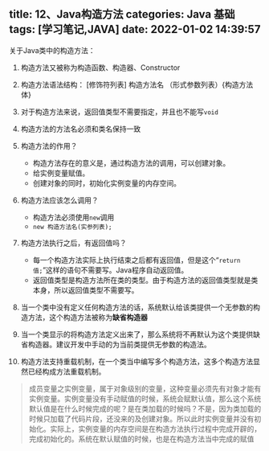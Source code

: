 title: 12、Java构造方法
categories: Java 基础
tags: [学习笔记,JAVA]
date: 2022-01-02 14:39:57
---
关于Java类中的构造方法：

1. 构造方法又被称为构造函数、构造器、Constructor
2. 构造方法语法结构：
   [修饰符列表] 构造方法名 （形式参数列表）{构造方法体}
3. 对于构造方法来说，返回值类型不需要指定，并且也不能写`void`
4. 构造方法的方法名必须和类名保持一致
5. 构造方法的作用？
   - 构造方法存在的意义是，通过构造方法的调用，可以创建对象。
   - 给实例变量赋值。
   - 创建对象的同时，初始化实例变量的内存空间。
6. 构造方法应该怎么调用？
   - 构造方法必须使用`new`调用
   - `new 构造方法名(实参列表);`    

7. 构造方法执行之后，有返回值吗？
   - 每一个构造方法实际上执行结束之后都有返回值，但是这个“`return 值;`”这样的语句不需要写。Java程序自动返回值。
   - 返回值类型是构造方法所在类的类型。由于构造方法的返回值类型就是类本身，所以返回值类型不需要写。
8. 当一个类中没有定义任何构造方法的话，系统默认给该类提供一个无参数的构造方法，这个构造方法被称为**缺省构造器**
9. 当一个类显示的将构造方法定义出来了，那么系统将不再默认为这个类提供缺省构造器。建议开发中手动的为当前类提供无参数的构造法。
10. 构造方法支持重载机制，在一个类当中编写多个构造方法，这多个构造方法显然已经构成方法重载机制。


>成员变量之实例变量，属于对象级别的变量，这种变量必须先有对象才能有实例变量。实例变量没有手动赋值的时候，系统会赋默认值，那么这个系统默认值是在什么时候完成的呢？是在类加载的时候吗？不是，因为类加载的时候只加载了代码片段，还没来的及创建对象。所以此时实例变量并没有初始化。实际上，实例变量的内存空间是在构造方法执行过程中完成开辟的，完成初始化的。系统在默认赋值的时候，也是在构造方法当中完成的赋值